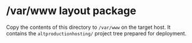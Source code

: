 # /var/www layout package

Copy the contents of this directory to `/var/www` on the target host.
It contains the `altproductionhosting/` project tree prepared for deployment.
